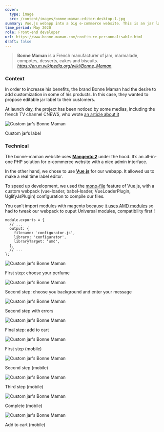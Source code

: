```yaml
---
cover:
  type: image
  src: /content/images/bonne-maman-editor-desktop-1.jpg
summary: Vue.js webapp into a big e-commerce website. This is an jar label editor, enabling a customization of the product.
time_period: May 2020
role: Front-end developer
url: https://www.bonne-maman.com/confiture-personnalisable.html
draft: false
---
```


> **Bonne Maman** is a French manufacturer of jam, marmalade, compotes, desserts, cakes and biscuits.\
> <cite>https://en.m.wikipedia.org/wiki/Bonne_Maman</cite>

### Context

In order to increase his benefits, the brand Bonne Maman had the desire to add customization in some of his products.
In this case, they wanted to propose editable jar label to their customers.

At launch day, the project has been noticed by some medias, including the french TV channel CNEWS, who wrote [an article about it](https://www.cnews.fr/food/2020-08-21/les-pots-de-confiture-personnaliser-de-bonne-maman-990852)

![Custom jar's Bonne Maman](/content/images/bonne-maman-preview.jpg)

<figcaption>Custom jar’s label</figcaption>

### Technical

The bonne-maman website uses [**Mangento 2**](https://magento.com/fr) under the hood. It’s an all-in-one PHP solution for e-commerce website with a nice admin interface.

In the other hand, we chose to use **[Vue.js](https://vuejs.org/)** for our webapp. It allowed us to make a real time label editor.

To speed up development, we used the [mono-file](https://vuejs.org/v2/guide/single-file-components.html) feature of Vue.js, with a custom webpack (vue-loader, babel-loader, VueLoaderPlugin, UglifyJsPlugin) configuration to compile our files.

You can’t import modules with magento because [it uses AMD modules](https://developer.adobe.com/commerce/frontend-core/javascript/requirejs/) so had to tweak our webpack to ouput Universal modules, compatibility first !

```js[webpack.config.js]
module.exports = {
  // ...
  output: {
    filename: 'configurator.js',
    library: 'configurator',
    libraryTarget: 'umd',
  },
  // ...
};
```

![Custom jar's Bonne Maman](/content/images/bonne-maman-editor-desktop-3.jpg)

<figcaption>First step: choose your perfume</figcaption>

![Custom jar's Bonne Maman](/content/images/bonne-maman-editor-desktop-1.jpg)

<figcaption>Second step: choose you background and enter your message</figcaption>

![Custom jar's Bonne Maman](/content/images/bonne-maman-editor-desktop-2.jpg)

<figcaption>Second step with errors</figcaption>

![Custom jar's Bonne Maman](/content/images/bonne-maman-cart-desktop.jpg)

<figcaption>Final step: add to cart</figcaption>

![Custom jar's Bonne Maman](/content/images/bonne-maman-editor-mobile-1.jpg)

<figcaption>First step (mobile)</figcaption>

![Custom jar's Bonne Maman](/content/images/bonne-maman-editor-mobile-2.jpg)

<figcaption>Second step (mobile)</figcaption>

![Custom jar's Bonne Maman](/content/images/bonne-maman-customization-mobile.jpg)

<figcaption>Third step (mobile)</figcaption>

![Custom jar's Bonne Maman](/content/images/bonne-maman-editor-mobile.jpg)

<figcaption>Complete (mobile)</figcaption>

![Custom jar's Bonne Maman](/content/images/bonne-maman-cart-mobile.jpg)

<figcaption>Add to cart (mobile)</figcaption>
